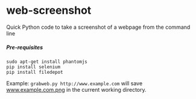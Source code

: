 # web-screenshot
Quick Python code to take a screenshot of a webpage from the command line

##### Pre-requisites

```
sudo apt-get install phantomjs
pip install selenium
pip install filedepot
```

Example: `grabweb.py http://www.example.com` will save www.example.com.png in the current working directory.

